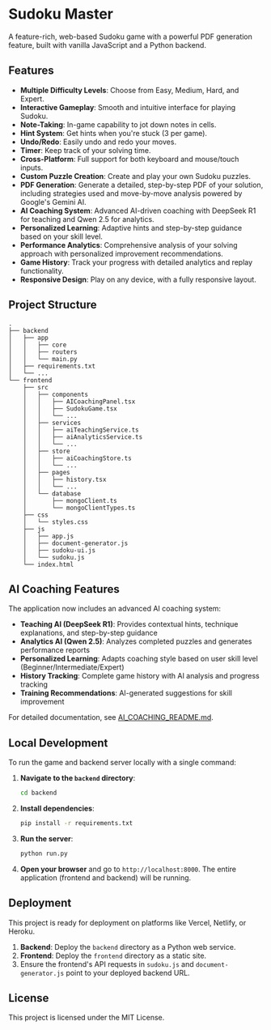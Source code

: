 # Sudoku Master

A feature-rich, web-based Sudoku game with a powerful PDF generation feature, built with vanilla JavaScript and a Python backend.

## Features

- **Multiple Difficulty Levels**: Choose from Easy, Medium, Hard, and Expert.
- **Interactive Gameplay**: Smooth and intuitive interface for playing Sudoku.
- **Note-Taking**: In-game capability to jot down notes in cells.
- **Hint System**: Get hints when you're stuck (3 per game).
- **Undo/Redo**: Easily undo and redo your moves.
- **Timer**: Keep track of your solving time.
- **Cross-Platform**: Full support for both keyboard and mouse/touch inputs.
- **Custom Puzzle Creation**: Create and play your own Sudoku puzzles.
- **PDF Generation**: Generate a detailed, step-by-step PDF of your solution, including strategies used and move-by-move analysis powered by Google's Gemini AI.
- **AI Coaching System**: Advanced AI-driven coaching with DeepSeek R1 for teaching and Qwen 2.5 for analytics.
- **Personalized Learning**: Adaptive hints and step-by-step guidance based on your skill level.
- **Performance Analytics**: Comprehensive analysis of your solving approach with personalized improvement recommendations.
- **Game History**: Track your progress with detailed analytics and replay functionality.
- **Responsive Design**: Play on any device, with a fully responsive layout.

## Project Structure

```
.
├── backend
│   ├── app
│   │   ├── core
│   │   ├── routers
│   │   └── main.py
│   ├── requirements.txt
│   └── ...
└── frontend
    ├── src
    │   ├── components
    │   │   ├── AICoachingPanel.tsx
    │   │   ├── SudokuGame.tsx
    │   │   └── ...
    │   ├── services
    │   │   ├── aiTeachingService.ts
    │   │   ├── aiAnalyticsService.ts
    │   │   └── ...
    │   ├── store
    │   │   ├── aiCoachingStore.ts
    │   │   └── ...
    │   ├── pages
    │   │   ├── history.tsx
    │   │   └── ...
    │   └── database
    │       ├── mongoClient.ts
    │       └── mongoClientTypes.ts
    ├── css
    │   └── styles.css
    ├── js
    │   ├── app.js
    │   ├── document-generator.js
    │   ├── sudoku-ui.js
    │   └── sudoku.js
    └── index.html
```

## AI Coaching Features

The application now includes an advanced AI coaching system:

- **Teaching AI (DeepSeek R1)**: Provides contextual hints, technique explanations, and step-by-step guidance
- **Analytics AI (Qwen 2.5)**: Analyzes completed puzzles and generates performance reports
- **Personalized Learning**: Adapts coaching style based on user skill level (Beginner/Intermediate/Expert)
- **History Tracking**: Complete game history with AI analysis and progress tracking
- **Training Recommendations**: AI-generated suggestions for skill improvement

For detailed documentation, see [AI_COACHING_README.md](frontend/AI_COACHING_README.md).

## Local Development

To run the game and backend server locally with a single command:

1.  **Navigate to the `backend` directory**:
    ```bash
    cd backend
    ```
2.  **Install dependencies**:
    ```bash
    pip install -r requirements.txt
    ```
3.  **Run the server**:
    ```bash
    python run.py
    ```
4.  **Open your browser** and go to `http://localhost:8000`. The entire application (frontend and backend) will be running.

## Deployment

This project is ready for deployment on platforms like Vercel, Netlify, or Heroku.

1.  **Backend**: Deploy the `backend` directory as a Python web service.
2.  **Frontend**: Deploy the `frontend` directory as a static site.
3.  Ensure the frontend's API requests in `sudoku.js` and `document-generator.js` point to your deployed backend URL.

## License

This project is licensed under the MIT License. 